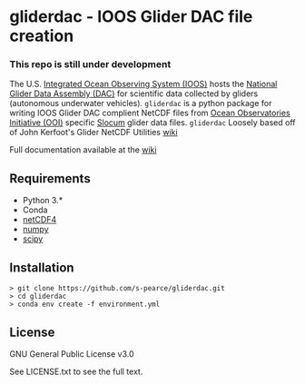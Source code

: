 # gliderdac - IOOS Glider DAC file creation
### This repo is still under development

The U.S. [Integrated Ocean Observing System \(IOOS\)](https://gliders.ioos.us/) hosts the [National Glider Data Assembly \(DAC\)](https://gliders.ioos.us/data) for scientific data collected by gliders (autonomous underwater vehicles).  `gliderdac` is a python package for writing IOOS Glider DAC complient NetCDF files from [Ocean Observatories Initiative \(OOI\)](https://oceanobservatories.org/) specific [Slocum](http://www.teledynemarine.com/slocum-glider) glider data files.  `gliderdac` Loosely based off of John Kerfoot's
Glider NetCDF Utilities [wiki](https://github.com/kerfoot/gncutils/wiki)

Full documentation available at the [wiki](https://github.com/s-pearce/gliderdac/wiki)

## Requirements
+ Python 3.*
+ Conda
+ [netCDF4](https://unidata.github.io/netcdf4-python/netCDF4/index.html)
+ [numpy](https://www.numpy.org/)
+ [scipy](https://www.scipy.org/)

## Installation

    > git clone https://github.com/s-pearce/gliderdac.git
    > cd gliderdac
    > conda env create -f environment.yml



## License
GNU General Public License v3.0

See LICENSE.txt to see the full text.
